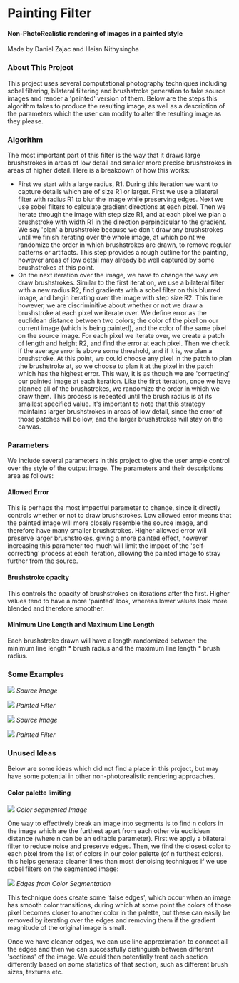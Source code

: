 # Painting Filter
#### Non-PhotoRealistic rendering of images in a painted style

Made by Daniel Zajac and Heisn Nithysingha

### About This Project

This project uses several computational photography techniques including sobel filtering, bilateral filtering and brushstroke generation to take source images and render a 'painted' version of them. Below are the steps this algorithm takes to produce the resulting image, as well as a description of the parameters which the user can modify to alter the resulting image as they please.

### Algorithm
The most important part of this filter is the way that it draws large brushstrokes in areas of low detail and smaller more precise brushstrokes in areas of higher detail. Here is a breakdown of how this works:

* First we start with a large radius, R1. During this iteration we want to capture details which are of size R1 or larger. First we use a bilateral filter with radius R1 to blur the image while preserving edges. Next we use sobel filters to calculate gradient directions at each pixel. Then we iterate through the image with step size R1, and at each pixel we plan a brushstroke with width R1 in the direction perpindicular to the gradient. We say 'plan' a brushstroke because we don't draw any brushstrokes until we finish iterating over the whole image, at which point we randomize the order in which brushstrokes are drawn, to remove regular patterns or artifacts. This step provides a rough outline for the painting, however areas of low detail may already be well captured by some brushstrokes at this point.
* On the next iteration over the image, we have to change the way we draw brushstrokes. Similar to the first iteration, we use a bilateral filter with a new radius R2, find gradients with a sobel filter on this blurred image, and begin iterating over the image with step size R2. This time however, we are discriminitive about whether or not we draw a brushstroke at each pixel we iterate over. We define error as the euclidean distance between two colors; the color of the pixel on our current image (which is being painted), and the color of the same pixel on the source image. For each pixel we iterate over, we create a patch of length and height R2, and find the error at each pixel. Then we check if the average error is above some threshold, and if it is, we plan a brushstroke. At this point, we could choose any pixel in the patch to plan the brushstroke at, so we choose to plan it at the pixel in the patch which has the highest error. This way, it is as though we are 'correcting' our painted image at each iteration. Like the first iteration, once we have planned all of the brushstrokes, we randomize the order in which we draw them. This process is repeated until the brush radius is at its smallest specified value. It's important to note that this strategy maintains larger brushstrokes in areas of low detail, since the error of those patches will be low, and the larger brushstrokes will stay on the canvas. 

### Parameters
We include several parameters in this project to give the user ample control over the style of the output image. The parameters and their descriptions area as follows:

#### Allowed Error
This is perhaps the most impactful parameter to change, since it directly controls whether or not to draw brushstrokes. Low allowed error means that the painted image will more closely resemble the source image, and therefore have many smaller brushstrokes. Higher allowed error will preserve larger brushstrokes, giving a more painted effect, however increasing this parameter too much will limit the impact of the 'self-correcting' process at each iteration, allowing the painted image to stray further from the source.

#### Brushstroke opacity
This controls the opacity of brushstrokes on iterations after the first. Higher values tend to have a more 'painted' look, whereas lower values look more blended and therefore smoother.

#### Minimum Line Length and Maximum Line Length
Each brushstroke drawn will have a length randomized between the minimum line length * brush radius and the maximum line length * brush radius.

### Some Examples

![](portrait.jpg)
*Source Image*

![](portrait_painted.png)
*Painted Filter*

![](landscape.jpg)
*Source Image*

![](landscape_painted.png)
*Painted Filter*

### Unused Ideas
Below are some ideas which did not find a place in this project, but may have some potential in other non-photorealistic rendering approaches.

#### Color palette limiting

![](landscape_segmented.png)
*Color segmented Image*

One way to effectively break an image into segments is to find n colors in the image which are the furthest apart from each other via euclidean distance (where n can be an editable parameter). First we apply a bilateral filter to reduce noise and preserve edges. Then, we find the closest color to each pixel from the list of colors in our color palette (of n furthest colors). this helps generate cleaner lines than most denoising techniques if we use sobel filters on the segmented image:

![](landscape_edges.png)
*Edges from Color Segmentation*

This technique does create some 'false edges', which occur when an image has smooth color transitions, during which at some point the colors of those pixel becomes closer to another color in the palette, but these can easily be removed by iterating over the edges and removing them if the gradient magnitude of the original image is small. 

Once we have cleaner edges, we can use line approximation to connect all the edges and then we can successfully distinguish between different 'sections' of the image. We could then potentially treat each section differently based on some statistics of that section, such as different brush sizes, textures etc.